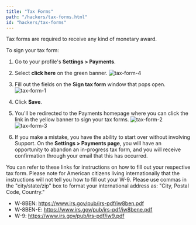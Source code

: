 ```yaml
---
title: "Tax Forms"
path: "/hackers/tax-forms.html"
id: "hackers/tax-forms"
---
```


Tax forms are required to receive any kind of monetary award.

To sign your tax form:
1. Go to your profile's **Settings > Payments**.

2. Select **click here** on the green banner.
![tax-form-4](./images/tax-form-4.png)

3. Fill out the fields on the **Sign tax form** window that pops open.
![tax-form-1](./images/tax-form-1.png)

4. Click **Save**.

5. You'll be redirected to the Payments homepage where you can click the link in the yellow banner to sign your tax forms.
![tax-form-2](./images/tax-form-2.png)
![tax-form-3](./images/tax-form-3.png)

6. If you make a mistake, you have the ability to start over without involving Support. On the **Settings > Payments page**, you will have an opportunity to abandon an in-progress tax form, and you will receive confirmation through your email that this has occurred.

You can refer to these links for instructions on how to fill out your respective tax form. Please note for American citizens living internationally that the instructions will not tell you how to fill out your W-9. Please use commas in the "city/state/zip" box to format your international address as: "City, Postal Code, Country."
* W-8BEN: https://www.irs.gov/pub/irs-pdf/iw8ben.pdf
* W-8BEN-E: https://www.irs.gov/pub/irs-pdf/iw8bene.pdf
* W-9: https://www.irs.gov/pub/irs-pdf/iw9.pdf
